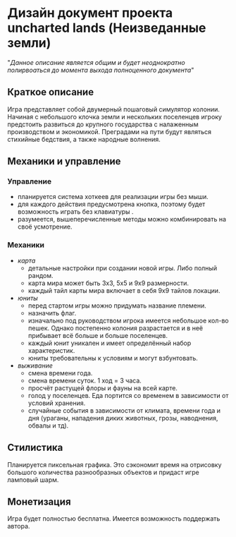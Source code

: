 # Дизайн документ проекта uncharted lands (Неизведанные земли)
"*Данное описание является общим и будет неоднократно полирвоаться до момента выхода полноценного документа*" 
## Краткое описание
Игра представляет собой двумерный пошаговый симулятор колонии. Начиная с небольшого клочка земли и нескольких поселенцев игроку предстоить развиться до крупного государства с налаженным производством и экономикой. Преградами на пути будут являться стихийные бедствия, а также народные волнения.
## Механики и управление
### **Управление**
- планируется система хоткеев для реализации игры без мыши.
- для каждого действия предусмотрена кнопка, поэтому будет возможность играть без клавиатуры .
- разумеется, вышеперечисленные методы можно комбинировать на своё усмотрение.
### **Механики**
- *карта*
    - детальные настройки при создании новой игры. Либо полный рандом.
    - карта мира может быть 3х3, 5х5 и 9х9 размерности.
    - каждый тайл карты мира включает в себя 9х9 тайлов локации.
- *юниты*
    - перед стартом игры можно придумать название племени.
    - назначить флаг.
    - изначально под руководством игрока имеется небольшое кол-во пешек. Однако постепенно колония разрастается и в неё прибывает всё больше и больше поселенцев.
    - каждый юнит уникален и имеет определённый набор характеристик.
    - юниты требовательны к условиям и могут взбунтовать.
- *выживание*
    - смена времени года.
    - смена времени суток. 1 ход = 3 часа.
    - просчёт растущей флоры и фауны на всей карте.
    - голод у поселенцев. Еда портится со временем в зависимости от условий хранения.
    - случайные события в зависимости от климата, времени года и дня (ураганы, нападения диких животных, грозы, наводнения, обвалы и тд).
## Стилистика
Планируется пиксельная графика. Это сэкономит время на отрисовку большого количества разнообразных объектов и придаст игре ламповый шарм.
## Монетизация
Игра будет полностью бесплатна. Имеется возможность поддержать автора.
